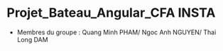 # Projet_Bateau_Angular_CFA INSTA

- Membres du groupe : Quang Minh PHAM/
Ngoc Anh NGUYEN/ Thai Long DAM


